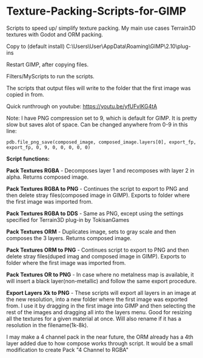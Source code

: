 # Texture-Packing-Scripts-for-GIMP

Scripts to speed up/ simplify texture packing. My main use cases Terrain3D textures with Godot and ORM packing.

Copy to (default install) C:\Users\User\AppData\Roaming\GIMP\2.10\plug-ins

Restart GIMP, after copying files.

Filters/MyScripts to run the scripts.

The scripts that output files will write to the folder that the first image was copied in from.

Quick runthrough on youtube: https://youtu.be/yfUFvIKG4tA

Note:
I have PNG compression set to 9, which is default for GIMP. It is pretty slow but saves alot of space. Can be changed anywhere from 0-9 in this line:

    pdb.file_png_save(composed_image, composed_image.layers[0], export_fp, export_fp, 0, 9, 0, 0, 0, 0, 0)




**Script functions:**

**Pack Textures RGBA** - Decomposes layer 1 and recomposes with layer 2 in alpha. Returns composed image.

**Pack Textures RGBA to PNG** - Continues the script to export to PNG and then delete stray files(composed image in GIMP). Exports to folder where the first image was imported from.

**Pack Textures RGBA to DDS** - Same as PNG, except using the settings specified for Terrain3D plug-in by TokisanGames

**Pack Textures ORM** - Duplicates image, sets to gray scale and then composes the 3 layers. Returns composed image.

**Pack Textures ORM to PNG** - Continues script to export to PNG and then delete stray files(duped imag and composed image in GIMP). Exports to folder where the first image was imported from.

**Pack Textures OR to PNG** - In case where no metalness map is available, it will insert a black layer(non-metallic) and follow the same export procedure.


**Export Layers Xk to PNG** - These scripts will export all layers in an image at the new resolution, into a new folder where the first image was exported from.
I use it by dragging in the first image into GIMP and then selecting the rest of the images and dragging all into the layers menu. Good for resizing all the textures for a given material at once.
Will also rename if it has a resolution in the filename(1k-8k).



I may make a 4 channel pack in the near future, the ORM already has a 4th layer added due to how compose works through script. It would be a small modification to create Pack "4 Channel to RGBA"
